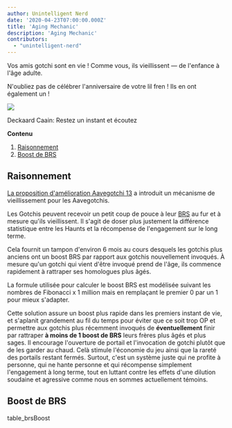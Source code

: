 ```yaml
---
author: Unintelligent Nerd
date: '2020-04-23T07:00:00.000Z'
title: 'Aging Mechanic'
description: 'Aging Mechanic'
contributors:
  - "unintelligent-nerd"
---
```


Vos amis gotchi sont en vie ! Comme vous, ils vieillissent — de l'enfance à l'âge adulte.

N'oubliez pas de célébrer l'anniversaire de votre lil fren ! Ils en ont également un !

<div class="headerImageContainer">
<img class="headerImage" src="/aging-mechanic/aging-mechanic.png">
<p class="headerImageText">Deckaard Caain: Restez un instant et écoutez</p>
</div>

<div class="contentsBox">

**Contenu**

<ol>
<li><a href=#rationale>Raisonnement</a></li>
<li><a href=#brs-boost>Boost de BRS</a></li>
</ol>

</div>

## Raisonnement

[La proposition d'amélioration Aavegotchi 13](/aavegotchi-improvement-proposals#add-an-aging-mechanic-to-affect-aavegotchi-rarity-scores) a introduit un mécanisme de vieillissement pour les Aavegotchis.

Les Gotchis peuvent recevoir un petit coup de pouce à leur [BRS](/rarity-farming#base-rarity-score) au fur et à mesure qu'ils vieillissent. Il s'agit de doser plus justement la différence statistique entre les Haunts et la récompense de l'engagement sur le long terme.

Cela fournit un tampon d'environ 6 mois au cours desquels les gotchis plus anciens ont un boost BRS par rapport aux gotchis nouvellement invoqués. À mesure qu'un gotchi qui vient d'être invoqué prend de l'âge, ils commence rapidement à rattraper ses homologues plus âgés.

La formule utilisée pour calculer le boost BRS est modélisée suivant les nombres de Fibonacci x 1 million mais en remplaçant le premier 0 par un 1 pour mieux s'adapter.

Cette solution assure un boost plus rapide dans les premiers instant de vie, et s'aplanit grandement au fil du temps pour éviter que ce soit trop OP et permettre aux gotchis plus récemment invoqués de **éventuellement** finir par rattraper **à moins de 1 boost de BRS** leurs frères plus âgés et plus sages. Il encourage l'ouverture de portail et l'invocation de gotchi plutôt que de les garder au chaud. Celà stimule l'économie du jeu ainsi que la rareté des portails restant fermés. Surtout, c'est un système juste qui ne profite à personne, qui ne hante personne et qui récompense simplement l'engagement à long terme, tout en luttant contre les effets d'une dilution soudaine et agressive comme nous en sommes actuellement témoins.

## Boost de BRS

table_brsBoost

